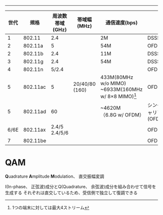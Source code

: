
---

| 世代   | 規格       | 周波数帯域(GHz)       | 帯域幅(MHz)          | 通信速度(bps)                                              |                    |
| ---- | -------- | ---------------- | ----------------- | ------------------------------------------------------ | ------------------ |
| 1    | 802.11   | 2.4              |                   | 2M                                                     | DSSS/FHSS          |
| 2    | 802.11a  | 5                |                   | 54M                                                    | OFDM               |
| 2    | 802.11b  | 2.4              |                   | 11M                                                    | DSSS               |
| 3    | 802.11g  | 2.4              |                   | 54M                                                    | DSSS/OFDM          |
| 4    | 802.11n  | 5/2.4            |                   |                                                        | OFDM               |
| 5    | 802.11ac | 5                | 20/40/80<br>(160) | 433M(80MHz w/o MIMO)<br>~6933M(160MHz w/ 8×8 MIMO)[^1] | OFDM               |
| 5    | 802.11ad | 60               |                   | ~4620M<br>（6.8G w/ OFDM）                               | シングルキャリア<br>(OFDM) |
| 6/6E | 802.11ax | 2.4/5<br>2.4/5/6 |                   |                                                        | OFDMA              |
| 7    | 802.11be |                  |                   |                                                        | OFDMA              |



[^1]: 1つの端末に対しては最大4ストリーム

# QAM
**Q**uadrature **A**mplitude **M**odulation、 直交振幅変調

I(In-phase、 正弦波)成分とQ(Quadrature、 余弦波)成分を組み合わせて信号を生成する
それぞれは直交しているため、受信側で独立して復調できる